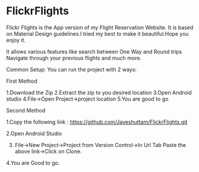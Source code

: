 # FlickrFlights
Flickr Flights is the App version of my Flight Reservation Website.
It is based on Material Design guidelines.I tried my best to make it beautiful.Hope you enjoy it.

It allows various features like search between One Way and Round trips
Navigate through your previous flights and much more.


Common Setup:
You can run the project with 2 ways:

First Method

1.Download the Zip
2.Extract the zip to you desired location
3.Open Android studio
4.File->Open Project->project location
5.You are good to go


Second Method

1.Copy the following link : https://github.com/Jayeshuttam/FlickrFlights.git

2.Open Android Studio

3. File->New Project->Project from Version Control->In Url Tab Paste the above link->Click on Clone.

4.You are Good to go.

